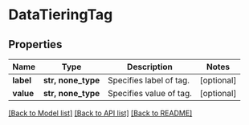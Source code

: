 # DataTieringTag


## Properties
Name | Type | Description | Notes
------------ | ------------- | ------------- | -------------
**label** | **str, none_type** | Specifies label of tag. | [optional] 
**value** | **str, none_type** | Specifies value of tag. | [optional] 

[[Back to Model list]](../README.md#documentation-for-models) [[Back to API list]](../README.md#documentation-for-api-endpoints) [[Back to README]](../README.md)



